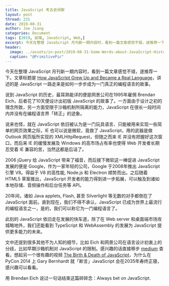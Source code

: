 ```yaml
---
title: JavaScript 考古史闲聊
layout: post
thread: 231
date: 2019-08-31
author: Joe Jiang
categories: Document
tags: [2019, 前端, JavaScript, Web,]
excerpt: 今天在整理 JavaScript 月刊新一期内容时，看到一篇文章感觉不错，遂推荐一下。文章标题是 How JavaScript Grew Up and Became a Real Language，讲述的是 JavaScript 一路走来是如何一步步成为一门真正的编程语言的故事。
header:
  image: ../assets/in-post/2019-08-31-Some-Words-about-JavaScript-History-Teaser.jpg
  caption: "@PrimitivePic"
---
```


今天在整理 JavaScript 月刊新一期内容时，看到一篇文章感觉不错，遂推荐一下。文章标题是 [How JavaScript Grew Up and Became a Real Language](https://medium.com/young-coder/how-javascript-grew-up-and-became-a-real-language-17a0b948b77f)，讲述的是 JavaScript 一路走来是如何一步步成为一门真正的编程语言的故事。

说到 JavaScript 的历史，最耳熟能详的便是网景公司在1995年雇佣 Brendan Eich，后者花了10天便设计出初版 JavaScript 的故事了。一方面由于设计之初的理念所致，另一方面受限于沙箱机制所隔离的能力，JavaScript 在很长一段时间内并没有在编程语言界「转正」的迹象。

说来也怪，就在 JavaScript 依旧被认为是一门玩具语言、只能被用来实现一些简单的网页效果之际，IE 也可以说是微软，竟救了 JavaScript，用的武器是做 Outlook 网页版所实现的 XMLHttpRequest，但随之而来 IE 并没有把握好这次窗口，而后来 IE 的缓慢发展及 Windows 的高市场占有率也使得 Web 开发者长期忍受着 IE 兼容的苦，当然这都是后话了。

2006 jQuery 给 JavaScript 带来了福音，而后接下微软这一棒促进 JavaScript 发展的便是 Google，作为一家年轻的公司，Google 于2008年推出 JavaScript 引擎 V8。得益于 V8 的高性能, Node.js 和 Electron 顺势而出。之后随着 HTML5 草案推出，JavaScript 开发者的能力得到进一步拓展，可以触及到诸如本地存储、音频操作和后台任务等 API。

20年间，诸如 Java applets, Flash, 甚至 Silverlight 等无数的对手都倒在了 JavaScript 面前。直到现在，我们不得不承认，JavaScript 已成为世界上最流行的编程语言之一，是的，我们可以称它为一门编程语言了。

此刻的 JavaScript 依旧走在发展的快车道，除了在 Web server 和桌面端市场攻城略地外，我们还能看到 TypeScript 和 WebAssembly 的发展为 JavaScript 提供更多能力的未来。

文中还提到很多其他不为人知的细节，比如 Eich 和网景公司在语言设计初衷上的分歧，比如早期沙箱机制对 JavaScript 的限制。感兴趣的话直接移步 [medium](https://medium.com/young-coder/how-javascript-grew-up-and-became-a-real-language-17a0b948b77f) 查看。想起另一个很有趣的视频 [The Birth & Death of JavaScript](https://www.destroyallsoftware.com/talks/the-birth-and-death-of-javascript)，为什么在 PyCon 2014 上 Gary Bernhardt 就「断言」JavaScript 会在2035年寿终正寝，感兴趣可以看看。

用 Brendan Eich 说过一句话结束这篇碎碎念：Always bet on JavaScript.
